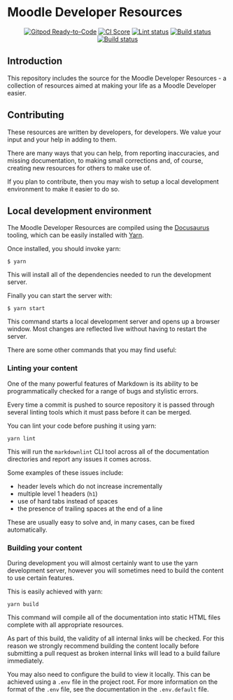 # Moodle Developer Resources

<p align="center">
  <!--<a href="CONTRIBUTING.md#pull-requests"><img src="https://img.shields.io/badge/PRs-welcome-brightgreen.svg" alt="PRs Welcome"></a>-->
  <!--<a href="#license"><img src="https://img.shields.io/github/license/sourcerer-io/hall-of-fame.svg?colorB=ff0000"></a>-->
  <a href="https://gitpod.io/#https://github.com/moodle/devdocs"><img src="https://img.shields.io/badge/Gitpod-Ready--to--Code-blue?logo=gitpod" alt="Gitpod Ready-to-Code"/></a>
  <a href="https://meercode.io/moodle/devdocs"><img src="https://meercode.io/badge/moodle/devdocs?type=ci-score" alt="CI Score"></a>
  <a href="https://github.com/moodle/devdocs/actions/workflows/markdown-lint.yml"><img src="https://github.com/moodle/devdocs/actions/workflows/markdown-lint.yml/badge.svg" alt="Lint status"></a>
  <a href="https://github.com/moodle/devdocs/actions/workflows/pages/pages-build-deployment"><img src="https://github.com/moodle/devdocs/actions/workflows/pages/pages-build-deployment/badge.svg" alt="Build status"></a>
  <a href="https://github.com/moodle/devdocs/actions/workflows/deploy.yml"><img src="https://github.com/moodle/devdocs/actions/workflows/deploy.yml/badge.svg" alt="Build status"></a>
</p>

## Introduction

This repository includes the source for the Moodle Developer Resources - a
collection of resources aimed at making your life as a Moodle Developer easier.

## Contributing

These resources are written by developers, for developers. We value your input
and your help in adding to them.

There are many ways that you can help, from reporting inaccuracies, and missing
documentation, to making small corrections and, of course, creating new
resources for others to make use of.

If you plan to contribute, then you may wish to setup a local development
environment to make it easier to do so.

## Local development environment

The Moodle Developer Resources are compiled using the
[Docusaurus](https://docusaurus.io/) tooling, which can be easily installed with
[Yarn](https://yarnpkg.com/getting-started/install).

Once installed, you should invoke yarn:

```
$ yarn
```

This will install all of the dependencies needed to run the development server.

Finally you can start the server with:

```
$ yarn start
```

This command starts a local development server and opens up a browser window. Most changes are reflected live without having to restart the server.

There are some other commands that you may find useful:

### Linting your content

One of the many powerful features of Markdown is its ability to be
programmatically checked for a range of bugs and stylistic errors.

Every time a commit is pushed to source repository it is passed through several
linting tools which it must pass before it can be merged.

You can lint your code before pushing it using yarn:

```
yarn lint
```

This will run the `markdownlint` CLI tool across all of the documentation
directories and report any issues it comes across.

Some examples of these issues include:

- header levels which do not increase incrementally
- multiple level 1 headers (`h1`)
- use of hard tabs instead of spaces
- the presence of trailing spaces at the end of a line

These are usually easy to solve and, in many cases, can be fixed automatically.

### Building your content

During development you will almost certainly want to use the yarn development
server, however you will sometimes need to build the content to use certain
features.

This is easily achieved with yarn:

```
yarn build
```

This command will compile all of the documentation into static HTML files
complete with all appropriate resources.

As part of this build, the validity of all internal links will be checked. For
this reason we strongly recommend building the content locally before submitting
a pull request as broken internal links will lead to a build failure
immediately.

You may also need to configure the build to view it locally. This can be
achieved using a `.env` file in the project root.
For more information on the format of the `.env` file, see the documentation in
the `.env.default` file.
